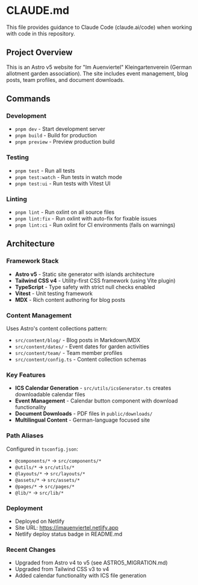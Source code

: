 # CLAUDE.md

This file provides guidance to Claude Code (claude.ai/code) when working with code in this repository.

## Project Overview

This is an Astro v5 website for "Im Auenviertel" Kleingartenverein (German allotment garden association). The site includes event management, blog posts, team profiles, and document downloads.

## Commands

### Development
- `pnpm dev` - Start development server
- `pnpm build` - Build for production  
- `pnpm preview` - Preview production build

### Testing
- `pnpm test` - Run all tests
- `pnpm test:watch` - Run tests in watch mode
- `pnpm test:ui` - Run tests with Vitest UI

### Linting
- `pnpm lint` - Run oxlint on all source files
- `pnpm lint:fix` - Run oxlint with auto-fix for fixable issues
- `pnpm lint:ci` - Run oxlint for CI environments (fails on warnings)

## Architecture

### Framework Stack
- **Astro v5** - Static site generator with islands architecture
- **Tailwind CSS v4** - Utility-first CSS framework (using Vite plugin)
- **TypeScript** - Type safety with strict null checks enabled
- **Vitest** - Unit testing framework
- **MDX** - Rich content authoring for blog posts

### Content Management
Uses Astro's content collections pattern:
- `src/content/blog/` - Blog posts in Markdown/MDX
- `src/content/dates/` - Event dates for garden activities
- `src/content/team/` - Team member profiles
- `src/content/config.ts` - Content collection schemas

### Key Features
- **ICS Calendar Generation** - `src/utils/icsGenerator.ts` creates downloadable calendar files
- **Event Management** - Calendar button component with download functionality
- **Document Downloads** - PDF files in `public/downloads/`
- **Multilingual Content** - German-language focused site

### Path Aliases
Configured in `tsconfig.json`:
- `@components/*` → `src/components/*`
- `@utils/*` → `src/utils/*`
- `@layouts/*` → `src/layouts/*`
- `@assets/*` → `src/assets/*`
- `@pages/*` → `src/pages/*`
- `@lib/*` → `src/lib/*`

### Deployment
- Deployed on Netlify
- Site URL: https://imauenviertel.netlify.app
- Netlify deploy status badge in README.md

### Recent Changes
- Upgraded from Astro v4 to v5 (see ASTRO5_MIGRATION.md)
- Upgraded from Tailwind CSS v3 to v4
- Added calendar functionality with ICS file generation